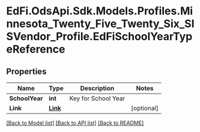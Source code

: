 # EdFi.OdsApi.Sdk.Models.Profiles.Minnesota_Twenty_Five_Twenty_Six_SISVendor_Profile.EdFiSchoolYearTypeReference

## Properties

Name | Type | Description | Notes
------------ | ------------- | ------------- | -------------
**SchoolYear** | **int** | Key for School Year | 
**Link** | [**Link**](Link.md) |  | [optional] 

[[Back to Model list]](../README.md#documentation-for-models) [[Back to API list]](../README.md#documentation-for-api-endpoints) [[Back to README]](../README.md)

